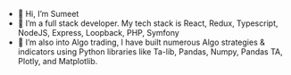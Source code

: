 - 👋 Hi, I’m Sumeet
- 👀 I’m a full stack developer. My tech stack is React, Redux, Typescript, NodeJS, Express, Loopback, PHP, Symfony
- 🌱 I’m also into Algo trading, I have built numerous Algo strategies & indicators using Python libraries like Ta-lib, Pandas, Numpy, Pandas TA, Plotly, and Matplotlib.
